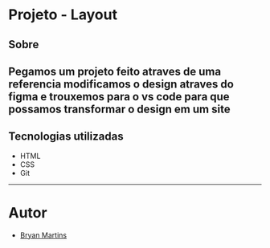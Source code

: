 # Projeto - Layout

## Sobre
Pegamos um projeto feito atraves de uma referencia modificamos o design atraves do figma e trouxemos para o vs code para que possamos transformar o design em um site 
---
## Tecnologias utilizadas 
- HTML
- CSS
- Git

---
# Autor 
- [Bryan Martins]()
